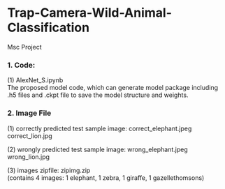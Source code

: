 # Trap-Camera-Wild-Animal-Classification
Msc Project

### 1. Code:

(1) AlexNet_S.ipynb  
The proposed model code, which can generate model package including .h5 files and .ckpt file to save the model structure and weights.



### 2. Image File

(1) correctly predicted test sample image: 
correct_elephant.jpeg 
correct_lion.jpg 

(2) wrongly predicted test sample image:
wrong_elephant.jpeg 
wrong_lion.jpg 

(3) images zipfile:
zipimg.zip  
(contains 4 images: 1 elephant, 1 zebra, 1 giraffe, 1 gazellethomsons)



